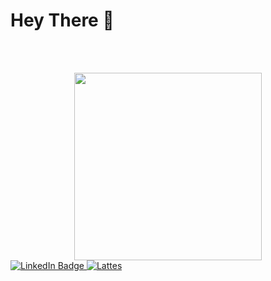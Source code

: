 <div class="greeting"><h1>Hey There <span class="emoji">👋</div></h1>

<br><br>
<div id="header" align="center">
  <img src="https://media.giphy.com/media/DbXSzkKLzy96e3uukf/giphy.gif" width="300"/>
</div>

<div id="badges">
  <a href="https://www.linkedin.com/in/frank-faisca-46679322">
    <img src="https://img.shields.io/badge/LinkedIn-blue?style=for-the-badge&logo=linkedin&logoColor=white" alt="LinkedIn Badge"/>
  </a>
  <a href="http://lattes.cnpq.br/7963475830861760 ">
    <img src="https://img.shields.io/badge/Lattes-green?style=for-the-badge&logo=Databricks&logoColor=black" alt="Lattes"/>
  </a>
  </div>

</body>
</html>
